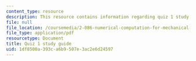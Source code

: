 ```yaml
---
content_type: resource
description: This resource contains information regarding quiz 1 study guide.
file: null
file_location: /coursemedia/2-086-numerical-computation-for-mechanical-engineers-fall-2012/1df8500a393ca6b9507e3ac2e6d24597_MIT2_086F12_quiz1_study.pdf
file_type: application/pdf
resourcetype: Document
title: Quiz 1 study guide
uid: 1df8500a-393c-a6b9-507e-3ac2e6d24597
---
```

